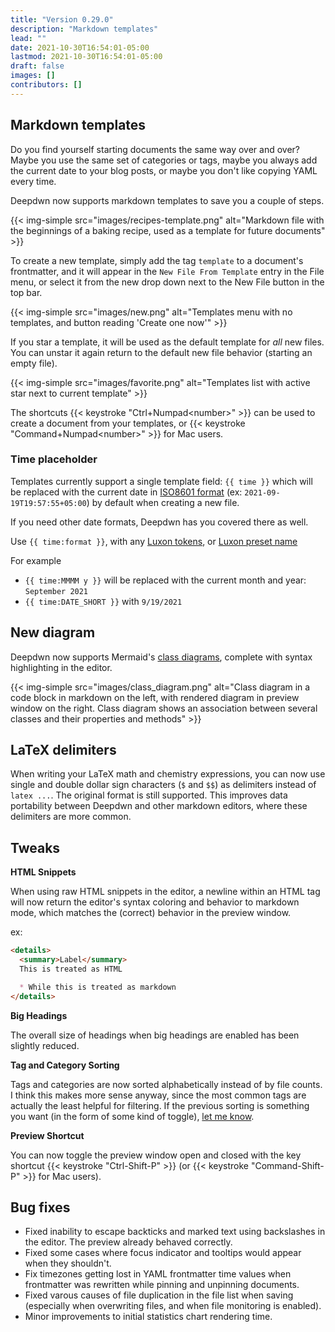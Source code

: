 ```yaml
---
title: "Version 0.29.0"
description: "Markdown templates"
lead: ""
date: 2021-10-30T16:54:01-05:00
lastmod: 2021-10-30T16:54:01-05:00
draft: false
images: []
contributors: []
---
```


## Markdown templates

Do you find yourself starting documents the same way over and over? Maybe you use the same set of categories or tags, maybe you always add the current date to your blog posts, or maybe you don't like copying YAML every time.

Deepdwn now supports markdown templates to save you a couple of steps.

{{< img-simple src="images/recipes-template.png" alt="Markdown file with the beginnings of a baking recipe, used as a template for future documents" >}}

To create a new template, simply add the tag `template` to a document's frontmatter, and it will appear in the `New File From Template` entry in the File menu, or select it from the new drop down next to the New File button in the top bar.

{{< img-simple src="images/new.png" alt="Templates menu with no templates, and button reading 'Create one now'" >}}

If you star a template, it will be used as the default template for _all_ new files. You can unstar it again return to the default new file behavior (starting an empty file).

{{< img-simple src="images/favorite.png" alt="Templates list with active star next to current template" >}}

The shortcuts {{< keystroke "Ctrl+Numpad&lt;number&gt;" >}} can be used to create a document from your templates, or  {{< keystroke "Command+Numpad&lt;number&gt;" >}} for Mac users.

### Time placeholder

Templates currently support a single template field: `{{ time }}` which will be replaced with the current date in [ISO8601 format](https://en.wikipedia.org/wiki/ISO_8601) (ex: `2021-09-19T19:57:55+05:00`) by default when creating a new file.

If you need other date formats, Deepdwn has you covered there as well.

Use `{{ time:format }}`, with any [Luxon tokens](https://moment.github.io/luxon/#/formatting?id=table-of-tokens), or [Luxon preset name](https://moment.github.io/luxon/#/formatting?id=presets)

For example 

* `{{ time:MMMM y }}` will be replaced with the current month and year: `September 2021`
* `{{ time:DATE_SHORT }}` with `9/19/2021` 

## New diagram

Deepdwn now supports Mermaid's [class diagrams](https://mermaid-js.github.io/mermaid/#/classDiagram), complete with syntax highlighting in the editor.

{{< img-simple src="images/class_diagram.png" alt="Class diagram in a code block in markdown on the left, with rendered diagram in preview window on the right. Class diagram shows an association between several classes and their properties and methods" >}}

## LaTeX delimiters

When writing your LaTeX math and chemistry expressions, you can now use single and double dollar sign characters (`$` and `$$`) as delimiters instead of ``latex ...``. The original format is still supported. This improves data portability between Deepdwn and other markdown editors, where these delimiters are more common.

## Tweaks

**HTML Snippets**

When using raw HTML snippets in the editor, a newline within an HTML tag will now return the editor's syntax coloring and behavior to markdown mode, which matches the (correct) behavior in the preview window.

ex: 
```markdown
<details>
  <summary>Label</summary>
  This is treated as HTML

  * While this is treated as markdown
</details>
```

**Big Headings**

The overall size of headings when big headings are enabled has been slightly reduced.

**Tag and Category Sorting**

Tags and categories are now sorted alphabetically instead of by file counts. I think this makes more sense anyway, since the most common tags are actually the least helpful for filtering. If the previous sorting is something you want (in the form of some kind of toggle), [let me know](https://itch.io/board/1147312/requests).

**Preview Shortcut**

You can now toggle the preview window open and closed with the key shortcut {{< keystroke "Ctrl-Shift-P" >}} (or {{< keystroke "Command-Shift-P" >}} for Mac users).

## Bug fixes

* Fixed inability to escape backticks and marked text using backslashes in the editor. The preview already behaved correctly.
* Fixed some cases where focus indicator and tooltips would appear when they shouldn't.
* Fix timezones getting lost in YAML frontmatter time values when frontmatter was rewritten while pinning and unpinning documents.
* Fixed varous causes of file duplication in the file list when saving (especially when overwriting files, and when file monitoring is enabled).
* Minor improvements to initial statistics chart rendering time.
